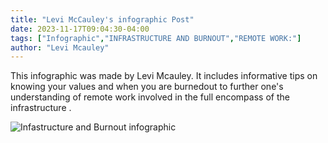 ```yaml
---
title: "Levi McCauley's infographic Post"
date: 2023-11-17T09:04:30-04:00
tags: ["Infographic","INFRASTRUCTURE AND BURNOUT","REMOTE WORK:"]
author: "Levi Mcauley"
---
```


This infographic was made by Levi Mcauley. It includes  informative tips on knowing your values and when you are burnedout to further one's understanding of remote work  involved in the full encompass of the infrastructure .  

![Infastructure and Burnout infographic](/LeviMcCauley's_infographic.jpg)